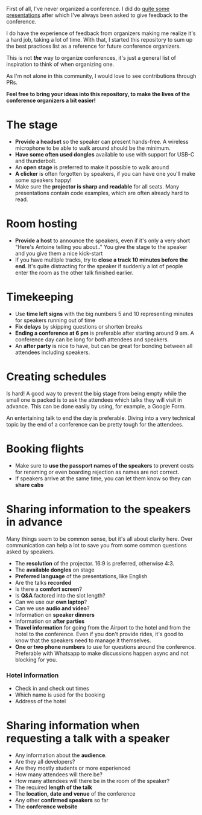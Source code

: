 First of all, I've never organized a conference. I did do [quite some presentations](https://www.avanderlee.com/presentations/) after which I've always been asked to give feedback to the conference.

I do have the experience of feedback from organizers making me realize it's a hard job, taking a lot of time. With that, I started this repository to sum up the best practices list as a reference for future conference organizers.

This is not ***the*** way to organize conferences, it's just a general list of inspiration to think of when organizing one.

As I'm not alone in this community, I would love to see contributions through PRs.

**Feel free to bring your ideas into this repository, to make the lives of the conference organizers a bit easier!**

# The stage
- **Provide a headset** so the speaker can present hands-free. A wireless microphone to be able to walk around should be the minimum.
- **Have some often used dongles** available to use with support for USB-C and thunderbolt.
- An **open stage** is preferred to make it possible to walk around
- **A clicker** is often forgotten by speakers, if you can have one you'll make some speakers happy!
- Make sure the **projector is sharp and readable** for all seats. Many presentations contain code examples, which are often already hard to read.

# Room hosting
- **Provide a host** to announce the speakers, even if it's only a very short "Here's Antoine telling you about.." You give the stage to the speaker and you give them a nice kick-start
- If you have multiple tracks, try to **close a track 10 minutes before the end**. It's quite distracting for the speaker if suddenly a lot of people enter the room as the other talk finished earlier.

# Timekeeping
- Use **time left signs** with the big numbers 5 and 10 representing minutes for speakers running out of time
- **Fix delays** by skipping questions or shorten breaks
- **Ending a conference at 6 pm** is preferable after starting around 9 am. A conference day can be long for both attendees and speakers.
- An **after party** is nice to have, but can be great for bonding between all attendees including speakers.

# Creating schedules
Is hard! A good way to prevent the big stage from being empty while the small one is packed is to ask the attendees which talks they will visit in advance. This can be done easily by using, for example, a Google Form.

An entertaining talk to end the day is preferable. Diving into a very technical topic by the end of a conference can be pretty tough for the attendees.

# Booking flights
- Make sure to **use the passport names of the speakers** to prevent costs for renaming or even boarding rejection as names are not correct.
- If speakers arrive at the same time, you can let them know so they can **share cabs**

# Sharing information to the speakers in advance
Many things seem to be common sense, but it's all about clarity here. Over communication can help a lot to save you from some common questions asked by speakers.

- The **resolution** of the projector. 16:9 is preferred, otherwise 4:3.
- The **available dongles** on stage
- **Preferred language** of the presentations, like English
- Are the talks **recorded**
- Is there a **comfort screen**?
- Is **Q&A** factored into the slot length?
- Can we use our **own laptop**?
- Can we use **audio and video**?
- Information on **speaker dinners**
- Information on **after parties**
- **Travel information** for going from the Airport to the hotel and from the hotel to the conference. Even if you don't provide rides, it's good to know that the speakers need to manage it themselves.
- **One or two phone numbers** to use for questions around the conference. Preferable with Whatsapp to make discussions happen async and not blocking for you.

### Hotel information
- Check in and check out times
- Which name is used for the booking
- Address of the hotel

# Sharing information when requesting a talk with a speaker

- Any information about the **audience**.
- Are they all developers?
- Are they mostly students or more experienced
- How many attendees will there be?
- How many attendees will there be in the room of the speaker?
- The required **length of the talk**
- The **location, date and venue** of the conference
- Any other **confirmed speakers** so far
- The **conference website**
